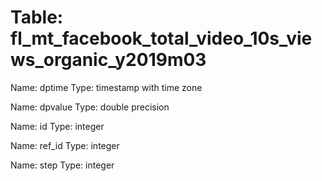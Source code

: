 Table: fl_mt_facebook_total_video_10s_views_organic_y2019m03
============================================================

Name: dptime
Type: timestamp with time zone

Name: dpvalue
Type: double precision

Name: id
Type: integer

Name: ref_id
Type: integer

Name: step
Type: integer

